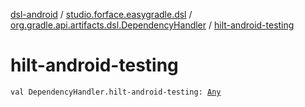 [dsl-android](../../index.md) / [studio.forface.easygradle.dsl](../index.md) / [org.gradle.api.artifacts.dsl.DependencyHandler](index.md) / [hilt-android-testing](./hilt-android-testing.md)

# hilt-android-testing

`val DependencyHandler.hilt-android-testing: `[`Any`](https://kotlinlang.org/api/latest/jvm/stdlib/kotlin/-any/index.html)